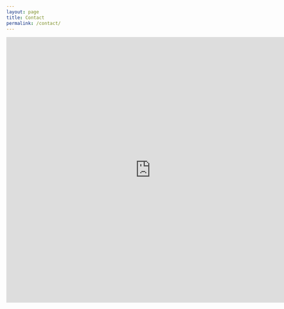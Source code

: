 ```yaml
---
layout: page
title: Contact
permalink: /contact/
---
```


<iframe src="https://docs.google.com/forms/d/1R0X9QcFcexJzQMWaagujxx6Hb-sVNaa6tvzUzRo9vTQ/viewform?embedded=true" width="760" height="700" frameborder="0" marginheight="0" marginwidth="0">Loading...</iframe>
